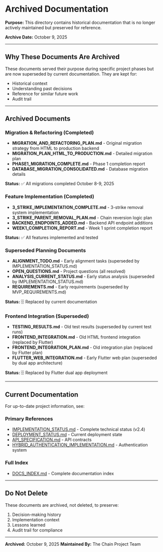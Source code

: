 # Archived Documentation

**Purpose:** This directory contains historical documentation that is no longer actively maintained but preserved for reference.

**Archive Date:** October 9, 2025

---

## Why These Documents Are Archived

These documents served their purpose during specific project phases but are now superseded by current documentation. They are kept for:
- Historical context
- Understanding past decisions
- Reference for similar future work
- Audit trail

---

## Archived Documents

### Migration & Refactoring (Completed)
- **MIGRATION_AND_REFACTORING_PLAN.md** - Original migration strategy from HTML to production backend
- **MIGRATION_PLAN_HTML_TO_PRODUCTION.md** - Detailed migration plan
- **PHASE1_MIGRATION_COMPLETE.md** - Phase 1 completion report
- **DATABASE_MIGRATION_CONSOLIDATED.md** - Database migration details

**Status:** ✅ All migrations completed October 8-9, 2025

### Feature Implementation (Completed)
- **3_STRIKE_IMPLEMENTATION_COMPLETE.md** - 3-strike removal system implementation
- **3_STRIKE_PARENT_REMOVAL_PLAN.md** - Chain reversion logic plan
- **BACKEND_ENDPOINTS_ADDED.md** - Backend API endpoint additions
- **WEEK1_COMPLETION_REPORT.md** - Week 1 sprint completion report

**Status:** ✅ All features implemented and tested

### Superseded Planning Documents
- **ALIGNMENT_TODO.md** - Early alignment tasks (superseded by IMPLEMENTATION_STATUS.md)
- **OPEN_QUESTIONS.md** - Project questions (all resolved)
- **ANALYSIS_CURRENT_STATUS.md** - Early status analysis (superseded by IMPLEMENTATION_STATUS.md)
- **REQUIREMENTS.md** - Early requirements (superseded by MVP_REQUIREMENTS.md)

**Status:** 🗄️ Replaced by current documentation

### Frontend Integration (Superseded)
- **TESTING_RESULTS.md** - Old test results (superseded by current test runs)
- **FRONTEND_INTEGRATION.md** - Old HTML frontend integration (replaced by Flutter)
- **FRONTEND_INTEGRATION_PLAN.md** - Old integration plan (replaced by Flutter plan)
- **FLUTTER_WEB_INTEGRATION.md** - Early Flutter web plan (superseded by dual app architecture)

**Status:** 🗄️ Replaced by Flutter dual app deployment

---

## Current Documentation

For up-to-date project information, see:

### Primary References
- [IMPLEMENTATION_STATUS.md](../IMPLEMENTATION_STATUS.md) - Complete technical status (v2.4)
- [DEPLOYMENT_STATUS.md](../../DEPLOYMENT_STATUS.md) - Current deployment state
- [API_SPECIFICATION.md](../API_SPECIFICATION.md) - API contracts
- [HYBRID_AUTHENTICATION_IMPLEMENTATION.md](../HYBRID_AUTHENTICATION_IMPLEMENTATION.md) - Authentication system

### Full Index
- [DOCS_INDEX.md](../../DOCS_INDEX.md) - Complete documentation index

---

## Do Not Delete

These documents are archived, not deleted, to preserve:
1. Decision-making history
2. Implementation context
3. Lessons learned
4. Audit trail for compliance

---

**Archived:** October 9, 2025
**Maintained By:** The Chain Project Team
